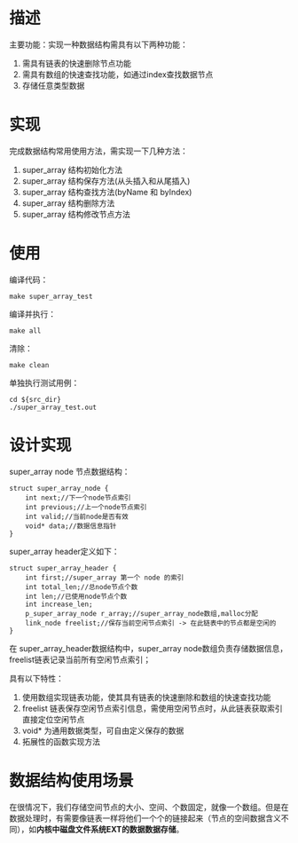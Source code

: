 # 描述
主要功能：实现一种数据结构需具有以下两种功能：
>
1. 需具有链表的快速删除节点功能
2. 需具有数组的快速查找功能，如通过index查找数据节点 
3. 存储任意类型数据

# 实现
完成数据结构常用使用方法，需实现一下几种方法：
>
1. super_array 结构初始化方法
2. super_array 结构保存方法(从头插入和从尾插入)
3. super_array 结构查找方法(byName 和 byIndex)
4. super_array 结构删除方法
5. super_array 结构修改节点方法

# 使用
编译代码：
```
make super_array_test
```
编译并执行：
```
make all
```
清除：
```
make clean
```
单独执行测试用例：
```
cd ${src_dir}
./super_array_test.out
```

# 设计实现
super_array node 节点数据结构：
```
struct super_array_node {
    int next;//下一个node节点索引
    int previous;//上一个node节点索引
    int valid;//当前node是否有效
    void* data;//数据信息指针
} 
```
super_array header定义如下：
```
struct super_array_header {
    int first;//super_array 第一个 node 的索引
    int total_len;//总node节点个数
    int len;//已使用node节点个数
    int increase_len;
    p_super_array_node r_array;//super_array_node数组,malloc分配
    link_node freelist;//保存当前空闲节点索引 -> 在此链表中的节点都是空闲的
}
```
在 super_array_header数据结构中，super_array node数组负责存储数据信息，freelist链表记录当前所有空闲节点索引；

具有以下特性：
1. 使用数组实现链表功能，使其具有链表的快速删除和数组的快速查找功能
2. freelist 链表保存空闲节点索引信息，需使用空闲节点时，从此链表获取索引直接定位空闲节点
3. void* 为通用数据类型，可自由定义保存的数据
4. 拓展性的函数实现方法


# 数据结构使用场景
在很情况下，我们存储空间节点的大小、空间、个数固定，就像一个数组。但是在数据处理时，有需要像链表一样将他们一个个的链接起来（节点的空间数据含义不同），如**内核中磁盘文件系统EXT的数据数据存储**。

